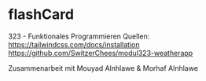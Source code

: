 # flashCard
323 - Funktionales Programmieren
Quellen:
https://tailwindcss.com/docs/installation
https://github.com/SwitzerChees/modul323-weatherapp


Zusammenarbeit mit Mouyad Alnhlawe & Morhaf Alnhlawe
